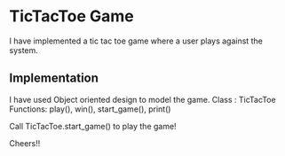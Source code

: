 # TicTacToe Game


I have implemented a tic tac toe game where a user plays against the system.

## Implementation  
I have used Object oriented design to model the game.
Class : TicTacToe
Functions: play(), win(), start_game(), print()

Call TicTacToe.start_game() to play the game!

Cheers!!


